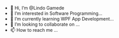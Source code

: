 - 👋 Hi, I’m @Lindo Gamede
- 👀 I’m interested in Software Programming...
- 🌱 I’m currently learning WPF App Development...
- 💞️ I’m looking to collaborate on ...
- 📫 How to reach me ...

<!---
lindoh/lindoh is a ✨ special ✨ repository because its `README.md` (this file) appears on your GitHub profile.
You can click the Preview link to take a look at your changes.
--->
